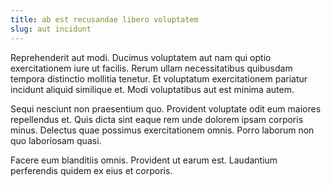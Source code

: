 ```yaml
---
title: ab est recusandae libero voluptatem
slug: aut incidunt
---
```


Reprehenderit aut modi. Ducimus voluptatem aut nam qui optio exercitationem iure ut facilis. Rerum ullam necessitatibus quibusdam tempora distinctio mollitia tenetur. Et voluptatum exercitationem pariatur incidunt aliquid similique et. Modi voluptatibus aut est minima autem.

Sequi nesciunt non praesentium quo. Provident voluptate odit eum maiores repellendus et. Quis dicta sint eaque rem unde dolorem ipsam corporis minus. Delectus quae possimus exercitationem omnis. Porro laborum non quo laboriosam quasi.

Facere eum blanditiis omnis. Provident ut earum est. Laudantium perferendis quidem ex eius et corporis.
